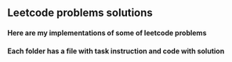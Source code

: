 ## Leetcode problems solutions
#### Here are my implementations of some of leetcode problems
#### Each folder has a file with task instruction and code with solution
